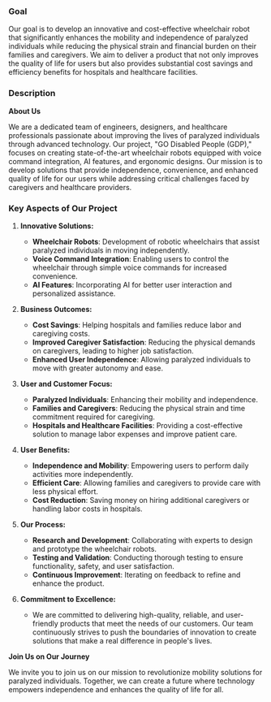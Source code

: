 ### Goal

Our goal is to develop an innovative and cost-effective wheelchair robot that significantly enhances the mobility and independence of paralyzed individuals while reducing the physical strain and financial burden on their families and caregivers. We aim to deliver a product that not only improves the quality of life for users but also provides substantial cost savings and efficiency benefits for hospitals and healthcare facilities.

### Description

**About Us**

We are a dedicated team of engineers, designers, and healthcare professionals passionate about improving the lives of paralyzed individuals through advanced technology. Our project, "GO Disabled People (GDP)," focuses on creating state-of-the-art wheelchair robots equipped with voice command integration, AI features, and ergonomic designs. Our mission is to develop solutions that provide independence, convenience, and enhanced quality of life for our users while addressing critical challenges faced by caregivers and healthcare providers.

### Key Aspects of Our Project

1. **Innovative Solutions:**

   - **Wheelchair Robots**: Development of robotic wheelchairs that assist paralyzed individuals in moving independently.
   - **Voice Command Integration**: Enabling users to control the wheelchair through simple voice commands for increased convenience.
   - **AI Features**: Incorporating AI for better user interaction and personalized assistance.

2. **Business Outcomes:**

   - **Cost Savings**: Helping hospitals and families reduce labor and caregiving costs.
   - **Improved Caregiver Satisfaction**: Reducing the physical demands on caregivers, leading to higher job satisfaction.
   - **Enhanced User Independence**: Allowing paralyzed individuals to move with greater autonomy and ease.

3. **User and Customer Focus:**

   - **Paralyzed Individuals**: Enhancing their mobility and independence.
   - **Families and Caregivers**: Reducing the physical strain and time commitment required for caregiving.
   - **Hospitals and Healthcare Facilities**: Providing a cost-effective solution to manage labor expenses and improve patient care.

4. **User Benefits:**

   - **Independence and Mobility**: Empowering users to perform daily activities more independently.
   - **Efficient Care**: Allowing families and caregivers to provide care with less physical effort.
   - **Cost Reduction**: Saving money on hiring additional caregivers or handling labor costs in hospitals.

5. **Our Process:**

   - **Research and Development**: Collaborating with experts to design and prototype the wheelchair robots.
   - **Testing and Validation**: Conducting thorough testing to ensure functionality, safety, and user satisfaction.
   - **Continuous Improvement**: Iterating on feedback to refine and enhance the product.

6. **Commitment to Excellence:**
   - We are committed to delivering high-quality, reliable, and user-friendly products that meet the needs of our customers. Our team continuously strives to push the boundaries of innovation to create solutions that make a real difference in people's lives.

**Join Us on Our Journey**

We invite you to join us on our mission to revolutionize mobility solutions for paralyzed individuals. Together, we can create a future where technology empowers independence and enhances the quality of life for all.
